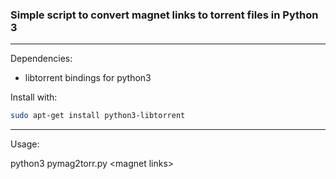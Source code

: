 <h3>Simple script to convert magnet links to torrent files in Python 3</h3>

---

Dependencies:

<ul><li>libtorrent bindings for python3</li></ul>

Install with: 

```bash
sudo apt-get install python3-libtorrent
```
---

Usage:

python3 pymag2torr.py &lt;magnet links&gt;